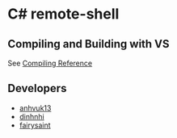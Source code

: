# C# remote-shell

## Compiling and Building with VS
See [Compiling Reference](https://docs.microsoft.com/en-us/visualstudio/ide/compiling-and-building-in-visual-studio?view=vs-2019)

## Developers
- [anhvuk13](https://github.com/anhvuk13)
- [dinhnhi](https://github.com/dinhnhi)
- [fairysaint](https://www.facebook.com/fairysaint)
